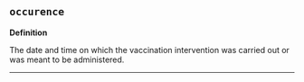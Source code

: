 ## `occurence`

<b>Definition</b><br>

The date and time on which the vaccination intervention was carried out or was meant to be administered.

---

